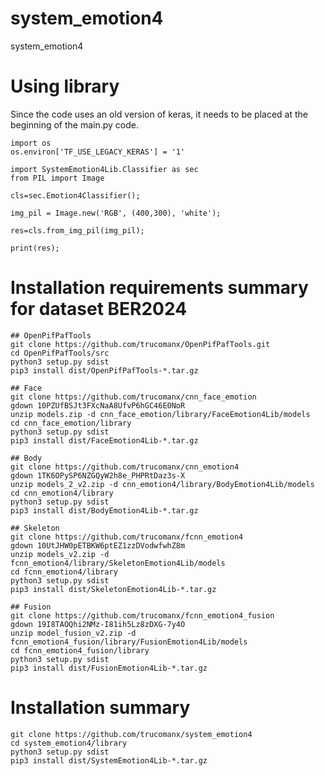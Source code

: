 # system_emotion4
system_emotion4

# Using library
Since the code uses an old version of keras, it needs to be placed at the beginning of the main.py code.

    import os
    os.environ['TF_USE_LEGACY_KERAS'] = '1'

    import SystemEmotion4Lib.Classifier as sec
    from PIL import Image
    
    cls=sec.Emotion4Classifier();

    img_pil = Image.new('RGB', (400,300), 'white');

    res=cls.from_img_pil(img_pil);

    print(res);


# Installation requirements summary for dataset BER2024

    ## OpenPifPafTools
    git clone https://github.com/trucomanx/OpenPifPafTools.git
    cd OpenPifPafTools/src
    python3 setup.py sdist
    pip3 install dist/OpenPifPafTools-*.tar.gz
    
    ## Face
    git clone https://github.com/trucomanx/cnn_face_emotion
    gdown 10PZUfBSJt3FXcNaA8UfvP6hGC46E0NoR
    unzip models.zip -d cnn_face_emotion/library/FaceEmotion4Lib/models
    cd cnn_face_emotion/library
    python3 setup.py sdist
    pip3 install dist/FaceEmotion4Lib-*.tar.gz
    
    ## Body
    git clone https://github.com/trucomanx/cnn_emotion4
    gdown 1TK6OPySP6NZGQyW2h8e_PHPRtDaz3s-X
    unzip models_2_v2.zip -d cnn_emotion4/library/BodyEmotion4Lib/models
    cd cnn_emotion4/library
    python3 setup.py sdist
    pip3 install dist/BodyEmotion4Lib-*.tar.gz
    
    ## Skeleton
    git clone https://github.com/trucomanx/fcnn_emotion4
    gdown 10UtJHW0pETBKW6ptEZ1zzDVodwfwhZ8m
    unzip models_v2.zip -d fcnn_emotion4/library/SkeletonEmotion4Lib/models
    cd fcnn_emotion4/library
    python3 setup.py sdist
    pip3 install dist/SkeletonEmotion4Lib-*.tar.gz
    
    ## Fusion
    git clone https://github.com/trucomanx/fcnn_emotion4_fusion
    gdown 19I8TAOQhi2NMz-I81ih5Lz8zDXG-7y4O
    unzip model_fusion_v2.zip -d fcnn_emotion4_fusion/library/FusionEmotion4Lib/models
    cd fcnn_emotion4_fusion/library
    python3 setup.py sdist
    pip3 install dist/FusionEmotion4Lib-*.tar.gz

# Installation summary

    git clone https://github.com/trucomanx/system_emotion4
    cd system_emotion4/library
    python3 setup.py sdist
    pip3 install dist/SystemEmotion4Lib-*.tar.gz



